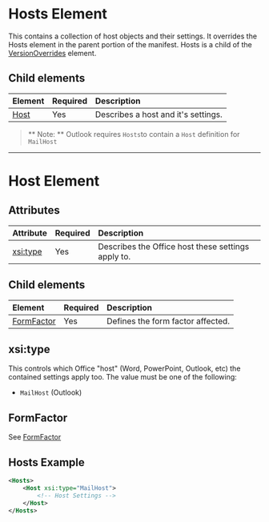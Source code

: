 # Hosts Element

This contains a collection of host objects and their settings. It overrides the  Hosts element in the parent portion of the manifest. Hosts is a child of the [VersionOverrides](./versionoverrides.md) element.

## Child elements

|  Element |  Required  |  Description  |
|:-----|:-----|:-----|
|  [Host](#host-element)    |  Yes   |  Describes a host and it's settings. |

> ** Note: ** Outlook requires `Hosts`to contain a `Host` definition for `MailHost`

---- 

# Host Element

## Attributes

|  Attribute  |  Required  |  Description  |
|:-----|:-----|:-----|
|  [xsi:type](#xsitype)  |  Yes  | Describes the Office host these settings apply to.|

## Child elements

|  Element |  Required  |  Description  |
|:-----|:-----|:-----|
|  [FormFactor](./formfactor.md)    |  Yes   |  Defines the form factor affected. |


## xsi:type
This controls which Office "host" (Word, PowerPoint, Outlook, etc) the contained settings apply too. The value must be one of the following:

- `MailHost` (Outlook)    


## FormFactor
See [FormFactor](./formfactor.md)


## Hosts Example 
```xml
<Hosts>
    <Host xsi:type="MailHost">
        <!-- Host Settings -->
    </Host>
</Hosts>
```